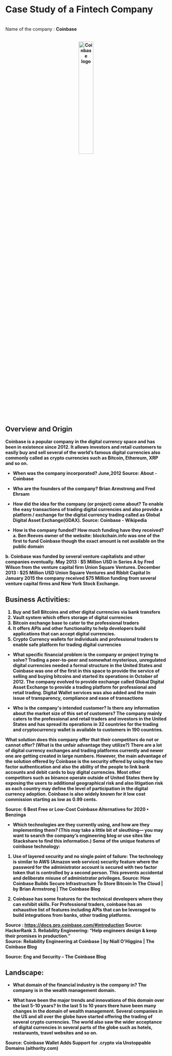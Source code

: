 # Case Study of a Fintech Company
<br/>Name of the company : <b>Coinbase<b><br/>
  <br/>
<p align="center">
    <a href="https://www.coinbase.com" target="_blank">
        <img width="30%" src="https://www.coinbase.com/img/og-default.jpg" alt="Coinbase logo">
    </a>
</p>

## Overview and Origin 
Coinbase is a popular company in the digital currency space and has been in existence since 2012. It allows investors and retail customers to easily buy and sell several of the world’s famous digital currencies also commonly called as crypto currencies such as Bitcoin, Ethereum, XRP and so on.

* When was the company incorporated? 
June,2012 
Source: About - Coinbase

* Who are the founders of the company? Brian Armstrong and Fred Ehrsam

* How did the idea for the company (or project) come about? 
To enable the easy transactions of trading digital currencies and also provide a platform / exchange for the digital currency trading called as Global Digital Asset Exchange(GDAX). 
Source: Coinbase - Wikipedia
* How is the company funded? How much funding have they received?
a.	 Ben Reeves owner of the website:  blockchain.info was one of the first to fund Coinbase though the exact amount is not available on the public domain

b.	Coinbase was funded by several venture capitalists and other companies eventually. May 2013 : $5 Million USD in Series A by Fred Wilson from the venture capital firm Union Square Ventures.
December 2013 : $25 Million USD Union Square Ventures and Ribbit Capital
In January 2015 the company received $75 Million funding from several venture capital firms and New York Stock Exchange.


## Business Activities: 
1.	Buy and Sell Bitcoins and other digital currencies via bank transfers
2.	Vault system which offers storage of digital currencies
3.	Bitcoin exchange base to cater to the professional traders
4.	It offers APIs and other functionality to help developers build applications that can accept digital currencies.
5.	Crypto Currency wallets for individuals and professional traders to enable safe platform for trading digital currencies
* What specific financial problem is the company or project trying to solve? 
Trading a peer-to-peer and somewhat mysterious, unregulated digital currencies needed a formal structure in the United States and Coinbase was one of the first in this space to provide the service of selling and buying bitcoins and started its operations in October of 2012. The company evolved to provide exchange called Global Digital Asset Exchange to provide a trading platform for professional and retail trading. Digital Wallet services was also added and the main issue of transparency, compliance and ease of transactions

* Who is the company's intended customer?  Is there any information about the market size of this set of customers?
The company mainly caters to the professional and retail traders and investors in the United States and has spread its operations in 32 countries for the trading and cryptocurrency wallet is available to customers in 190 countries.

What solution does this company offer that their competitors do not or cannot offer? (What is the unfair advantage they utilize?)
There are a lot of digital currency exchanges and trading platforms currently and newer one are getting created in large numbers. However, the main advantage of the solution offered by Coinbase is the security offered by using the two factor authentication and also the ability of the people to link bank accounts and debit cards to buy digital currencies. Most other competitors such as binance operate outside of United States there by exposing the users to additional geographical risk and also litigation risk as each country  may define the level of participation in the digital currency adoption. Coinbase is also widely known for it low cost commission starting as low as 0.99 cents.

Source: 6 Best Free or Low-Cost Coinbase Alternatives for 2020 • Benzinga
* Which technologies are they currently using, and how are they implementing them? (This may take a little bit of sleuthing–– you may want to search the company’s engineering blog or use sites like Stackshare to find this information.)
Some of the unique features of coinbase technology:
1.	Use of layered security and no single point of failure: The technology is similar to AWS (Amazon web service) security feature where the password for the administrator account is secured with two factor token that is controlled by a second person. This prevents accidental and deliberate misuse of administrator privileges. 
Source: How Coinbase Builds Secure Infrastructure To Store Bitcoin In The Cloud | by Brian Armstrong | The Coinbase Blog

2.	Coinbase has some features for the technical developers where they can exhibit skills. For Professional traders, coinbase has an exhaustive list of features including APIs that can be leveraged to build integrations from banks, other trading platforms.

Source : https://docs.pro.coinbase.com/#introduction
Source: HackerRank
3.	Reliability Engineering: “Help engineers design & keep their promises in production.”  
Source: Reliability Engineering at Coinbase | by Niall O'Higgins | The Coinbase Blog


Source: Eng and Security – The Coinbase Blog

## Landscape:

* What domain of the financial industry is the company in?
  The company is in the wealth management domain.

* What have been the major trends and innovations of this domain over the last 5-10 years?
In the last 5 to 10 years there have been many changes in the domain of wealth management. Several companies in the US and all over the globe have started offering the trading of several crypto currencies. The world also saw the wider acceptance of digital currencies in several parts of the globe such as hotels, restaraunts, travel websites and so on. 

Source: Coinbase Wallet Adds Support for .crypto via Unstoppable Domains (aithority.com)


